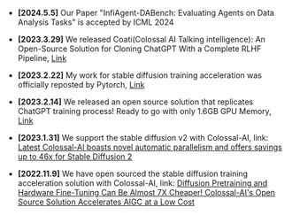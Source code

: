 - **[2024.5.5]** Our Paper "InfiAgent-DABench: Evaluating Agents on Data Analysis Tasks" is accepted by ICML 2024

- **[2023.3.29]** We released Coati(Colossal AI Talking intelligence): An Open-Source Solution for Cloning ChatGPT With a Complete RLHF Pipeline, [Link](https://medium.com/@yangyou_berkeley/colossalchat-an-open-source-solution-for-cloning-chatgpt-with-a-complete-rlhf-pipeline-5edf08fb538b) 

- **[2023.2.22]** My work for stable diffusion training acceleration was officially reposted by Pytorch, [Link](https://www.hpc-ai.tech/blog/colossal-ai-chatgpt) 

- **[2023.2.14]** We released an open source solution that replicates ChatGPT training process! Ready to go with only 1.6GB GPU Memory, [Link](https://twitter.com/PyTorch/status/1628076104626974732?t=y656lK4VtI4EC3WkgaKPbQ&s=19) 

- **[2023.1.31]** We support the stable diffusion v2 with Colossal-AI, link: [Latest Colossal-AI boasts novel automatic parallelism and offers savings up to 46x for Stable Diffusion 2](https://medium.com/pytorch/latest-colossal-ai-boasts-novel-automatic-parallelism-and-offers-savings-up-to-46x-for-stable-1453b48f3f02)

- **[2022.11.9]** We have open sourced the stable diffusion training acceleration solution with Colossal-AI, link: [Diffusion Pretraining and Hardware Fine-Tuning Can Be Almost 7X Cheaper! Colossal-AI's Open Source Solution Accelerates AIGC at a Low Cost](https://medium.com/@yangyou_berkeley/diffusion-pretraining-and-hardware-fine-tuning-can-be-almost-7x-cheaper-85e970fe207b) 